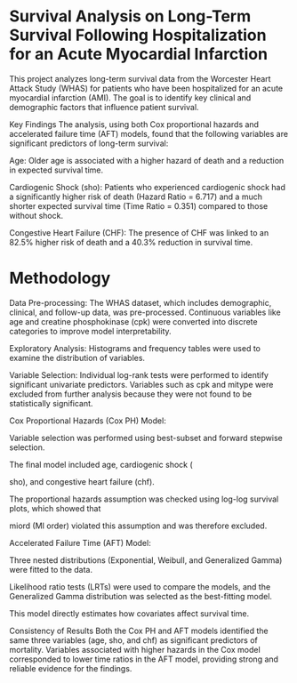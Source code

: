 # Survival Analysis on Long-Term Survival Following Hospitalization for an Acute Myocardial Infarction
This project analyzes long-term survival data from the Worcester Heart Attack Study (WHAS) for patients who have been hospitalized for an acute myocardial infarction (AMI). The goal is to identify key clinical and demographic factors that influence patient survival.

Key Findings
The analysis, using both Cox proportional hazards and accelerated failure time (AFT) models, found that the following variables are significant predictors of long-term survival:


Age: Older age is associated with a higher hazard of death and a reduction in expected survival time.


Cardiogenic Shock (sho): Patients who experienced cardiogenic shock had a significantly higher risk of death (Hazard Ratio = 6.717) and a much shorter expected survival time (Time Ratio = 0.351) compared to those without shock.


Congestive Heart Failure (CHF): The presence of CHF was linked to an 82.5% higher risk of death and a 40.3% reduction in survival time.

# Methodology

Data Pre-processing: The WHAS dataset, which includes demographic, clinical, and follow-up data, was pre-processed. Continuous variables like age and creatine phosphokinase (cpk) were converted into discrete categories to improve model interpretability.


Exploratory Analysis: Histograms and frequency tables were used to examine the distribution of variables.


Variable Selection: Individual log-rank tests were performed to identify significant univariate predictors. Variables such as cpk and mitype were excluded from further analysis because they were not found to be statistically significant.

Cox Proportional Hazards (Cox PH) Model:

Variable selection was performed using best-subset and forward stepwise selection.

The final model included age, cardiogenic shock (

sho), and congestive heart failure (chf).

The proportional hazards assumption was checked using log-log survival plots, which showed that 

miord (MI order) violated this assumption and was therefore excluded.

Accelerated Failure Time (AFT) Model:

Three nested distributions (Exponential, Weibull, and Generalized Gamma) were fitted to the data.

Likelihood ratio tests (LRTs) were used to compare the models, and the Generalized Gamma distribution was selected as the best-fitting model.

This model directly estimates how covariates affect survival time.

Consistency of Results
Both the Cox PH and AFT models identified the same three variables (age, sho, and chf) as significant predictors of mortality. Variables associated with higher hazards in the Cox model corresponded to lower time ratios in the AFT model, providing strong and reliable evidence for the findings.







